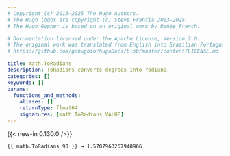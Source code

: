 ```yaml
---
# Copyright (c) 2013–2025 The Hugo Authors.
# The Hugo logos are copyright (c) Steve Francia 2013–2025.
# The Hugo Gopher is based on an original work by Renée French.

# Documentation licensed under the Apache License, Version 2.0.
# The original work was translated from English into Brazilian Portuguese.
# https://github.com/gohugoio/hugoDocs/blob/master/content/LICENSE.md

title: math.ToRadians
description: ToRadians converts degrees into radians.
categories: []
keywords: []
params:
  functions_and_methods:
    aliases: []
    returnType: float64
    signatures: [math.ToRadians VALUE]
---
```


{{< new-in 0.130.0 />}}

```go-html-template
{{ math.ToRadians 90 }} → 1.5707963267948966
```
